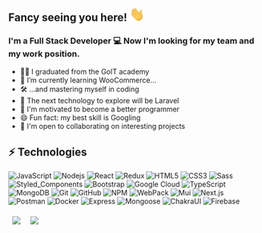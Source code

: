 ## Fancy seeing you here! <img src="./wave.gif" width="30">

### I'm a Full Stack Developer 💻 Now I'm looking for my team and my work position.

- 👨‍🎓 I graduated from the GoIT academy
- 🔭 I’m currently learning WooCommerce...
- 🛠 ...and mastering myself in coding
- 🚀 The next technology to explore will be Laravel
- 🤔 I'm motivated to become a better programmer
- 😄 Fun fact: my best skill is Googling
- 🤝 I'm open to collaborating on interesting projects
  <!-- 📫 How to reach me:  -->
  <!-- - 🖥️ See my portfolio at my repositories -->
   <!-- 🌱 I’m currently learning everything 🤣 -->

## ⚡ Technologies

![JavaScript](https://img.shields.io/badge/-JavaScript-black?style=flat-square&logo=javascript) ![Nodejs](https://img.shields.io/badge/-Nodejs-43853d?style=flat-square&logo=Node.js&logoColor=white) ![React](https://img.shields.io/badge/-React-45b8d8?style=flat-square&logo=react&logoColor=white) ![Redux](https://img.shields.io/badge/-Redux-764ABC?style=flat-square&logo=redux&logoColor=white) ![HTML5](https://img.shields.io/badge/-HTML5-E34F26?style=flat-square&logo=html5&logoColor=white) ![CSS3](https://img.shields.io/badge/-CSS3-1572B6?style=flat-square&logo=css3) ![Sass](https://img.shields.io/badge/-Sass-CC6699?style=flat-square&logo=sass&logoColor=white) ![Styled_Components](https://img.shields.io/badge/-Styled_Components-db7092?style=flat-square&logo=styled-components&logoColor=white) ![Bootstrap](https://img.shields.io/badge/-Bootstrap-563D7C?style=flat-square&logo=bootstrap) ![Google Cloud](https://img.shields.io/badge/Google%20Cloud-black?style=flat-square&logo=google-cloud) ![TypeScript](https://img.shields.io/badge/-TypeScript-007ACC?style=flat-square&logo=typescript&logoColor=white) ![MongoDB](https://img.shields.io/badge/-MongoDB-black?style=flat-square&logo=mongodb) ![Git](https://img.shields.io/badge/-Git-F44D27?style=flat-square&logo=Git&logoColor=white) ![GitHub](https://img.shields.io/badge/-GitHub-181717?style=flat-square&logo=github) ![NPM](https://img.shields.io/badge/-NPM-CB3837?style=flat-square&logo=NPM&logoColor=white) ![WebPack](https://img.shields.io/badge/-WebPack-1C78C0?style=flat-square&logo=WebPack&logoColor=white) ![Mui](https://img.shields.io/badge/-Mui-2196f3?style=flat-square&logo=Mui&logoColor=white) ![Next.js](https://img.shields.io/badge/-Next.js-454a52?style=flat-square&logo=Next.js&logoColor=white) ![Postman](https://img.shields.io/badge/-Postman-ef5b25?style=flat-square&logo=Postman&logoColor=white) ![Docker](https://img.shields.io/badge/-Docker-black?style=flat-square&logo=docker) ![Express](https://img.shields.io/badge/-Express-dfe1e6?style=flat-square&logo=Express&logoColor=white) ![Mongoose](https://img.shields.io/badge/-Mongoose-8a4348?style=flat-square&logo=Mongoose&logoColor=white) ![ChakraUI](https://img.shields.io/badge/-ChakraUI-57b59c?style=flat-square&logo=ChakraUI&logoColor=white) ![Firebase](https://img.shields.io/badge/-Firebase-edd70e?style=flat-square&logo=Firebase&logoColor=white)

<div display="flex" flex-wrap="nowrap">
  <img align="center"  style="margin:0.5rem" src="https://github-readme-stats.vercel.app/api?username=Yevhenii2022&show_icons=true&title_color=fff&theme=vue-dark&icon_color=2196f3&text_color=9f9f9f&hide=issues" />
  
  <img align="center" style="margin:0.5rem" src="https://github-readme-stats.vercel.app/api/top-langs/?username=Yevhenii2022&layout=compact&theme=vue-dark&title_color=fff&text_color=9f9f9f" />
</div>

